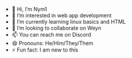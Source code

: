 - 👋 Hi, I’m Nym1
- 👀 I’m interested in web app development
- 🌱 I’m currently learning linux basics and HTML
- 💞️ I’m looking to collaborate on Weyn
- 📫 You can reach me on Discord
- 😄 Pronouns: He/Him/They/Them
- ⚡ Fun fact: I am new to this
<!---
Nymone/Nymone is a ✨ special ✨ repository because its `README.md` (this file) appears on your GitHub profile.
You can click the Preview link to take a look at your changes.
--->
